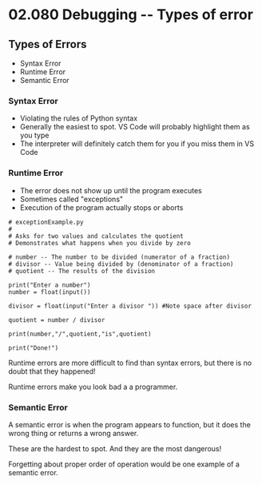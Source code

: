 # 02.080 Debugging -- Types of error

## Types of Errors

* Syntax Error
* Runtime Error
* Semantic Error

### Syntax Error

* Violating the rules of Python syntax
* Generally the easiest to spot.  VS Code will probably highlight them as you type
* The interpreter will definitely catch them for you if you miss them in VS Code

### Runtime Error

* The error does not show up until the program executes
* Sometimes called "exceptions"
* Execution of the program actually stops or aborts

```
# exceptionExample.py
# 
# Asks for two values and calculates the quotient
# Demonstrates what happens when you divide by zero

# number -- The number to be divided (numerator of a fraction)
# divisor -- Value being divided by (denominator of a fraction)
# quotient -- The results of the division

print("Enter a number")
number = float(input())

divisor = float(input("Enter a divisor ")) #Note space after divisor
  
quotient = number / divisor

print(number,"/",quotient,"is",quotient)

print("Done!")
```
Runtime errors are more difficult to find than syntax errors, but there is no doubt that they happened!

Runtime errors make you look bad a a programmer.

### Semantic Error

A semantic error is when the program appears to function, but it does the wrong thing or returns a wrong answer.

These are the hardest to spot.  And they are the most dangerous!

Forgetting about proper order of operation would be one example of a semantic error.